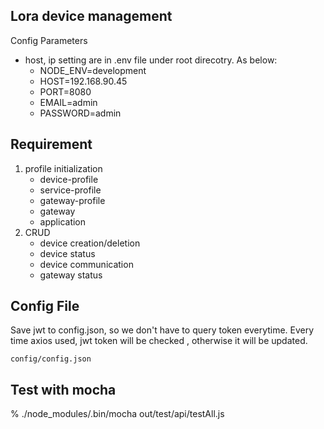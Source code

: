 ## Lora device management

Config Parameters

- host, ip setting are in .env file under root direcotry. As below:
  - NODE_ENV=development
  - HOST=192.168.90.45
  - PORT=8080
  - EMAIL=admin
  - PASSWORD=admin

## Requirement

1. profile initialization
   - device-profile
   - service-profile
   - gateway-profile
   - gateway
   - application
2. CRUD
   - device creation/deletion
   - device status
   - device communication
   - gateway status

## Config File

Save jwt to config.json, so we don't have to query token everytime. Every time axios used, jwt token will be checked , otherwise it will be updated.

```
config/config.json

```

## Test with mocha

% ./node_modules/.bin/mocha out/test/api/testAll.js
